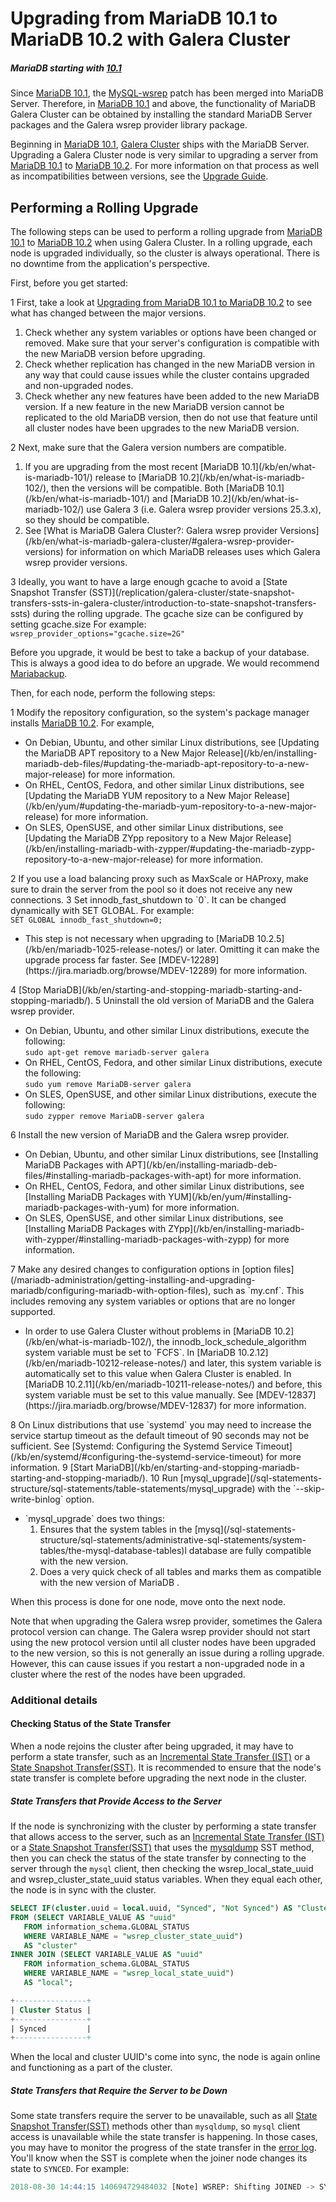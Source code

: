 # Upgrading from MariaDB 10.1 to MariaDB 10.2 with Galera Cluster

##### MariaDB starting with [10.1](/kb/en/what-is-mariadb-101/)

Since [MariaDB 10.1](/kb/en/what-is-mariadb-101/), the [MySQL-wsrep](https://github.com/codership/mysql-wsrep) patch has been merged into MariaDB Server. Therefore, in [MariaDB 10.1](/kb/en/what-is-mariadb-101/) and above, the functionality of MariaDB Galera Cluster can be obtained by installing the standard MariaDB Server packages and the Galera wsrep provider library package.

Beginning in [MariaDB 10.1](/kb/en/what-is-mariadb-101/), [Galera Cluster](/replication/galera-cluster/what-is-mariadb-galera-cluster) ships with the MariaDB Server.  Upgrading a Galera Cluster node is very similar to upgrading a server from [MariaDB 10.1](/kb/en/what-is-mariadb-101/) to [MariaDB 10.2](/kb/en/what-is-mariadb-102/).  For more information on that process as well as incompatibilities between versions, see the [Upgrade Guide](/mariadb-administration/getting-installing-and-upgrading-mariadb/upgrading/upgrading-from-mariadb-101-to-mariadb-102).

## Performing a Rolling Upgrade

The following steps can be used to perform a rolling upgrade from [MariaDB 10.1](/kb/en/what-is-mariadb-101/) to [MariaDB 10.2](/kb/en/what-is-mariadb-102/) when using Galera Cluster. In a rolling upgrade, each node is upgraded individually, so the cluster is always operational. There is no downtime from the application's perspective.

First, before you get started:

1 First, take a look at [Upgrading from MariaDB 10.1 to MariaDB 10.2](/mariadb-administration/getting-installing-and-upgrading-mariadb/upgrading/upgrading-from-mariadb-101-to-mariadb-102) to see what has changed between the major versions.
<ol start="1"><li>Check whether any system variables or options have been changed or removed. Make sure that your server's configuration is compatible with the new MariaDB version before upgrading.
</li><li>Check whether replication has changed in the new MariaDB version in any way that could cause issues while the cluster contains upgraded and non-upgraded nodes.
</li><li>Check whether any new features have been added to the new MariaDB version. If a new feature in the new MariaDB version cannot be replicated to the old MariaDB version, then do not use that feature until all cluster nodes have been upgrades to the new MariaDB version.
</li></ol>
2 Next, make sure that the Galera version numbers are compatible.
<ol start="1"><li>If you are upgrading from the most recent [MariaDB 10.1](/kb/en/what-is-mariadb-101/) release to [MariaDB 10.2](/kb/en/what-is-mariadb-102/), then the versions will be compatible. Both [MariaDB 10.1](/kb/en/what-is-mariadb-101/) and [MariaDB 10.2](/kb/en/what-is-mariadb-102/) use Galera 3 (i.e. Galera wsrep provider versions 25.3.x), so they should be compatible.
</li><li>See [What is MariaDB Galera Cluster?: Galera wsrep provider Versions](/kb/en/what-is-mariadb-galera-cluster/#galera-wsrep-provider-versions) for information on which MariaDB releases uses which Galera wsrep provider versions.
</li></ol>
3 Ideally, you want to have a large enough gcache to avoid a [State Snapshot Transfer (SST)](/replication/galera-cluster/state-snapshot-transfers-ssts-in-galera-cluster/introduction-to-state-snapshot-transfers-ssts) during the rolling upgrade. The gcache size can be configured by setting <a undefined>gcache.size</a>  For example: <br>
<code class="fixed" style="white-space:pre-wrap">wsrep_provider_options="gcache.size=2G"</code>

Before you upgrade, it would be best to take a backup of your database. This is always a good idea to do before an upgrade. We would recommend [Mariabackup](/mariadb-administration/backing-up-and-restoring-databases/mariabackup).

Then, for each node, perform the following steps:

1 Modify the repository configuration, so the system's package manager installs [MariaDB 10.2](/kb/en/what-is-mariadb-102/). For example,
<ul start="1"><li>On Debian, Ubuntu, and other similar Linux distributions, see [Updating the MariaDB APT repository to a New Major Release](/kb/en/installing-mariadb-deb-files/#updating-the-mariadb-apt-repository-to-a-new-major-release) for more information.
</li><li>On RHEL, CentOS, Fedora, and other similar Linux distributions, see [Updating the MariaDB YUM repository to a New Major Release](/kb/en/yum/#updating-the-mariadb-yum-repository-to-a-new-major-release) for more information.
</li><li>On SLES, OpenSUSE, and other similar Linux distributions, see [Updating the MariaDB ZYpp repository to a New Major Release](/kb/en/installing-mariadb-with-zypper/#updating-the-mariadb-zypp-repository-to-a-new-major-release) for more information.
</li></ul>
2 If you use a load balancing proxy such as MaxScale or HAProxy, make sure to drain the server from the pool so it does not receive any new connections.
3 Set <a undefined>innodb_fast_shutdown</a> to `0`. It can be changed dynamically with <a undefined>SET GLOBAL</a>. For example: <br>
<code class="fixed" style="white-space:pre-wrap">SET GLOBAL innodb_fast_shutdown=0;</code>
<ul start="1"><li>This step is not necessary when upgrading to [MariaDB 10.2.5](/kb/en/mariadb-1025-release-notes/) or later. Omitting it can make the upgrade process far faster. See [MDEV-12289](https://jira.mariadb.org/browse/MDEV-12289) for more information.
</li></ul>
4 [Stop MariaDB](/kb/en/starting-and-stopping-mariadb-starting-and-stopping-mariadb/).
5 Uninstall the old version of MariaDB and the Galera wsrep provider.
<ul start="1"><li>On Debian, Ubuntu, and other similar Linux distributions, execute the following: <br>
<code class="fixed" style="white-space:pre-wrap">sudo apt-get remove mariadb-server galera</code>
</li><li>On RHEL, CentOS, Fedora, and other similar Linux distributions, execute the following: <br>
<code class="fixed" style="white-space:pre-wrap">sudo yum remove MariaDB-server galera</code>
</li><li>On SLES, OpenSUSE, and other similar Linux distributions, execute the following: <br>
<code class="fixed" style="white-space:pre-wrap">sudo zypper remove MariaDB-server galera</code>
</li></ul>
6 Install the new version of MariaDB and the Galera wsrep provider.
<ul start="1"><li>On Debian, Ubuntu, and other similar Linux distributions, see [Installing MariaDB Packages with APT](/kb/en/installing-mariadb-deb-files/#installing-mariadb-packages-with-apt) for more information.
</li><li>On RHEL, CentOS, Fedora, and other similar Linux distributions, see [Installing MariaDB Packages with YUM](/kb/en/yum/#installing-mariadb-packages-with-yum) for more information.
</li><li>On SLES, OpenSUSE, and other similar Linux distributions, see [Installing MariaDB Packages with ZYpp](/kb/en/installing-mariadb-with-zypper/#installing-mariadb-packages-with-zypp) for more information.
</li></ul>
7 Make any desired changes to configuration options in [option files](/mariadb-administration/getting-installing-and-upgrading-mariadb/configuring-mariadb-with-option-files), such as `my.cnf`. This includes removing any system variables or options that are no longer supported.
<ul start="1"><li>In order to use Galera Cluster without problems in [MariaDB 10.2](/kb/en/what-is-mariadb-102/), the <a undefined>innodb_lock_schedule_algorithm</a> system variable must be set to `FCFS`. In [MariaDB 10.2.12](/kb/en/mariadb-10212-release-notes/) and later, this system variable is automatically set to this value when Galera Cluster is enabled. In [MariaDB 10.2.11](/kb/en/mariadb-10211-release-notes/) and before, this system variable must be set to this value manually. See [MDEV-12837](https://jira.mariadb.org/browse/MDEV-12837) for more information.
</li></ul>
8 On Linux distributions that use `systemd` you may need to increase the service startup timeout as the default timeout of 90 seconds may not be sufficient. See [Systemd: Configuring the Systemd Service Timeout](/kb/en/systemd/#configuring-the-systemd-service-timeout) for more information.
9 [Start MariaDB](/kb/en/starting-and-stopping-mariadb-starting-and-stopping-mariadb/).
10 Run [mysql_upgrade](/sql-statements-structure/sql-statements/table-statements/mysql_upgrade) with the `--skip-write-binlog` option.
<ul start="1"><li>`mysql_upgrade` does two things:
<ol start="1"><li>Ensures that the system tables in the [mysq](/sql-statements-structure/sql-statements/administrative-sql-statements/system-tables/the-mysql-database-tables)l database are fully compatible with the new version.
</li><li>Does a very quick check of all tables and marks them as compatible with the new version of MariaDB .
</li></ol>
</li></ul>

When this process is done for one node, move onto the next node.

Note that when upgrading the Galera wsrep provider, sometimes the Galera protocol version can change. The Galera wsrep provider should not start using the new protocol version until all cluster nodes have been upgraded to the new version, so this is not generally an issue during a rolling upgrade. However, this can cause issues if you restart a non-upgraded node in a cluster where the rest of the nodes have been upgraded.

### Additional details

#### Checking Status of the State Transfer

When a node rejoins the cluster after being upgraded, it may have to perform a state transfer, such as an [Incremental State Transfer (IST)](/kb/en/getting-started-with-mariadb-galera-cluster/#incremental-state-transfers-ists) or a [State Snapshot Transfer(SST)](/replication/galera-cluster/state-snapshot-transfers-ssts-in-galera-cluster/introduction-to-state-snapshot-transfers-ssts). It is recommended to ensure that the node's state transfer is complete before upgrading the next node in the cluster.

##### State Transfers that Provide Access to the Server

If the node is synchronizing with the cluster by performing a state transfer that allows access to the server, such as an [Incremental State Transfer (IST)](/kb/en/getting-started-with-mariadb-galera-cluster/#incremental-state-transfers-ists) or a [State Snapshot Transfer(SST)](/replication/galera-cluster/state-snapshot-transfers-ssts-in-galera-cluster/introduction-to-state-snapshot-transfers-ssts) that uses the [mysqldump](/clients-utilities/backup-restore-and-import-clients/mysqldump) SST method, then you can check the status of the state transfer by connecting to the server through the `mysql` client, then checking the <a undefined>wsrep_local_state_uuid</a> and <a undefined>wsrep_cluster_state_uuid</a> status variables.  When they equal each other, the node is in sync with the cluster.

```sql
SELECT IF(cluster.uuid = local.uuid, "Synced", "Not Synced") AS "Cluster Status"
FROM (SELECT VARIABLE_VALUE AS "uuid"
   FROM information_schema.GLOBAL_STATUS
   WHERE VARIABLE_NAME = "wsrep_cluster_state_uuid")
   AS "cluster"
INNER JOIN (SELECT VARIABLE_VALUE AS "uuid"
   FROM information_schema.GLOBAL_STATUS
   WHERE VARIABLE_NAME = "wsrep_local_state_uuid")
   AS "local";

+----------------+
| Cluster Status |
+----------------+
| Synced         |
+----------------+
```

When the local and cluster UUID's come into sync, the node is again online and functioning as a part of the cluster.

##### State Transfers that Require the Server to be Down

Some state transfers require the server to be unavailable, such as all [State Snapshot Transfer(SST)](/replication/galera-cluster/state-snapshot-transfers-ssts-in-galera-cluster/introduction-to-state-snapshot-transfers-ssts) methods other than `mysqldump`, so `mysql` client access is unavailable while the state transfer is happening. In those cases, you may have to monitor the progress of the state transfer in the [error log](/mariadb-administration/server-monitoring-logs/error-log). You'll know when the SST is complete when the joiner node changes its state to `SYNCED`. For example:

```sql
2018-08-30 14:44:15 140694729484032 [Note] WSREP: Shifting JOINED -> SYNCED (TO: 210248566)
```